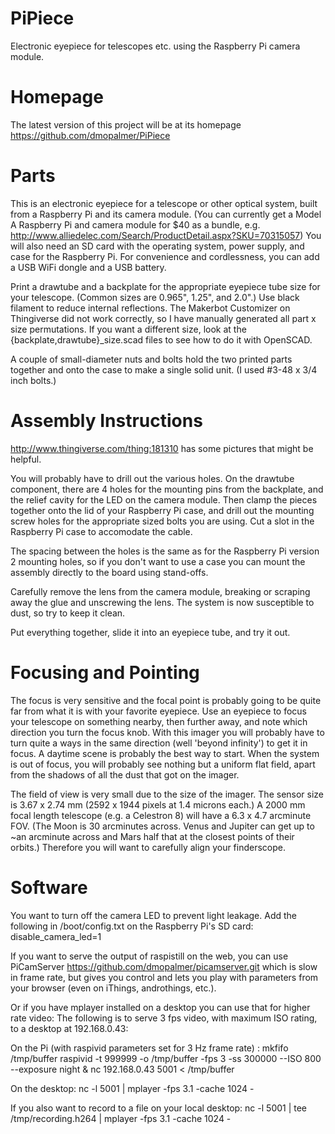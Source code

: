 PiPiece
=======

Electronic eyepiece for telescopes etc. using the Raspberry Pi camera module.

Homepage  
========  
The latest version of this project will be at its homepage  
https://github.com/dmopalmer/PiPiece  


Parts
=====

This is an electronic eyepiece for a telescope or other optical system, built from a Raspberry Pi and its camera module.    (You can currently get a Model A Raspberry Pi and camera module for $40 as a bundle, e.g. <http://www.alliedelec.com/Search/ProductDetail.aspx?SKU=70315057>)  You will also need an SD card with the operating system, power supply, and case for the Raspberry Pi.  For convenience and cordlessness, you can add a USB WiFi dongle and a USB battery.

Print a drawtube and a backplate for the appropriate eyepiece tube size for your telescope.  (Common sizes are 0.965", 1.25", and 2.0".)  Use black filament to reduce internal reflections.  The Makerbot Customizer on Thingiverse did not work correctly, so I have manually generated all part x size permutations.  If you want a different size, look at the {backplate,drawtube}_size.scad files to see how to do it with OpenSCAD.

A couple of small-diameter nuts and bolts hold the two printed parts together and onto the case to make a single solid unit.  (I used #3-48 x 3/4 inch bolts.)  


Assembly Instructions
=====================

http://www.thingiverse.com/thing:181310 has some pictures that might be helpful.

You will probably have to drill out the various holes. On the drawtube component, there are 4 holes for the mounting pins from the backplate, and the relief cavity for the LED on the camera module.  Then clamp the pieces together onto the lid of your Raspberry Pi case, and drill out the mounting screw holes for the appropriate sized bolts you are using.  Cut a slot in the Raspberry Pi case to accomodate the cable.

The spacing between the holes is the same as for the Raspberry Pi version 2 mounting holes, so if you don't want to use a case you can mount the assembly directly to the board using stand-offs.

Carefully remove the lens from the camera module, breaking or scraping away the glue and unscrewing the lens.  The system is now susceptible to dust, so try to keep it clean.

Put everything together, slide it into an eyepiece tube, and try it out.

Focusing and Pointing
======================

The focus is very sensitive and the focal point is probably going to be quite far from what it is with your favorite eyepiece.  Use an eyepiece to focus your telescope on something nearby, then further away, and note which direction you turn the focus knob.  With this imager you will probably have to turn quite a ways in the same direction (well 'beyond infinity') to get it in focus.  A daytime scene is probably the best way to start.  When the system is out of focus, you will probably see nothing but a uniform flat field, apart from the shadows of all the dust that got on the imager.

The field of view is very small due to the size of the imager.  The sensor size is  3.67 x 2.74 mm (2592 x 1944 pixels at 1.4 microns each.)  A 2000 mm focal length telescope (e.g. a Celestron 8) will have a 6.3 x 4.7 arcminute FOV.  (The Moon is 30 arcminutes across.  Venus and Jupiter can get up to ~an arcminute across and Mars half that at the closest points of their orbits.)  Therefore you will want to carefully align your finderscope.

Software
========

You want to turn off the camera LED to prevent light leakage.  Add the following in /boot/config.txt on the Raspberry Pi's SD card:
disable_camera_led=1

If you want to serve the output of raspistill on the web, you can use PiCamServer
https://github.com/dmopalmer/picamserver.git
which is slow in frame rate, but gives you control and lets you play with parameters from your browser (even on iThings, androthings, etc.).

Or if you have mplayer installed on a desktop you can use that for higher rate video:
The following is to serve 3 fps video, with maximum ISO rating, to a desktop at 192.168.0.43:

On the Pi (with raspivid parameters set for 3 Hz frame rate) :
mkfifo /tmp/buffer
raspivid -t 999999 -o  /tmp/buffer -fps 3 -ss 300000 --ISO 800 --exposure night &
nc  192.168.0.43 5001 < /tmp/buffer

On the desktop:
nc -l  5001 | mplayer -fps 3.1 -cache 1024 -

If you also want to record to a file on your local desktop:
nc -l  5001 | tee /tmp/recording.h264 | mplayer -fps 3.1 -cache 1024 -



